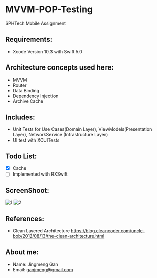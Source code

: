 # MVVM-POP-Testing
SPHTech Mobile Assignment

## Requirements: 
* Xcode Version 10.3 with Swift 5.0

## Architecture concepts used here:
* MVVM
* Router
* Data Binding
* Dependency Injection
* Archive Cache

## Includes:
* Unit Tests for Use Cases(Domain Layer), ViewModels(Presentation Layer), NetworkService (Infrastructure Layer)
* UI test with XCUITests

## Todo List:
- [x] Cache
- [ ] Implemented with RXSwift

## ScreenShoot:
![1](https://s2.ax1x.com/2019/09/08/nGfEjS.png)
![2](https://s2.ax1x.com/2019/09/08/nGfaNR.png)

## References:
* Clean Layered Architecture https://blog.cleancoder.com/uncle-bob/2012/08/13/the-clean-architecture.html


## About me:
* Name: Jingmeng Gan
* Email: ganjmeng@gmail.com
